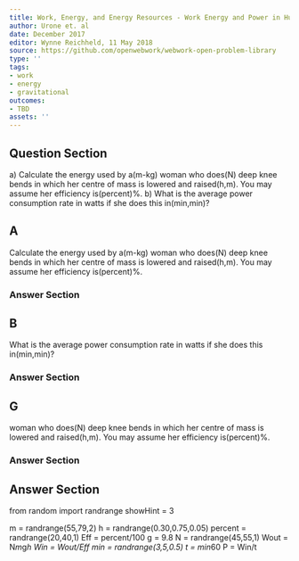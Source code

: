 ```yaml
---
title: Work, Energy, and Energy Resources - Work Energy and Power in Humans
author: Urone et. al
date: December 2017
editor: Wynne Reichheld, 11 May 2018
source: https://github.com/openwebwork/webwork-open-problem-library
type: ''
tags:
- work
- energy
- gravitational
outcomes:
- TBD
assets: ''
---
```


## Question Section 

a) Calculate the energy used by a(m-kg) woman who does(N) deep knee bends in which her centre of mass is lowered and raised(h,m). You may assume her efficiency is(percent)%. 
b) What is the average power consumption rate in watts if she does this in(min,min)?

## A
Calculate the energy used by a(m-kg) woman who does(N) deep knee bends in which her centre of mass is lowered and raised(h,m). You may assume her efficiency is(percent)%. 
### Answer Section
## B
What is the average power consumption rate in watts if she does this in(min,min)?
### Answer Section
## G
woman who does(N) deep knee bends in which her centre of mass is lowered and raised(h,m). You may assume her efficiency is(percent)%. 
### Answer Section


## Answer Section

from random import randrange
showHint = 3

m = randrange(55,79,2)
h = randrange(0.30,0.75,0.05)
percent = randrange(20,40,1)
Eff = percent/100
g = 9.8
N = randrange(45,55,1)
Wout = N*m*g*h
Win = Wout/Eff
min = randrange(3,5,0.5)
t = min*60
P = Win/t
